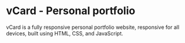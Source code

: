 # vCard - Personal portfolio

vCard is a fully responsive personal portfolio website, responsive for all devices, built using HTML, CSS, and JavaScript.


